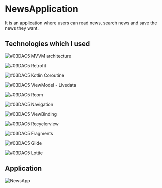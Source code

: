 # NewsApplication

It is an application where users can read news, search news and save the news they want.

## Technologies which I used

![#03DAC5](https://via.placeholder.com/15/03DAC5/000000?text=+) MVVM architecture

![#03DAC5](https://via.placeholder.com/15/03DAC5/000000?text=+) Retrofit

![#03DAC5](https://via.placeholder.com/15/03DAC5/000000?text=+) Kotlin Coroutine

![#03DAC5](https://via.placeholder.com/15/03DAC5/000000?text=+) ViewModel - Livedata

![#03DAC5](https://via.placeholder.com/15/03DAC5/000000?text=+) Room

![#03DAC5](https://via.placeholder.com/15/03DAC5/000000?text=+) Navigation

![#03DAC5](https://via.placeholder.com/15/03DAC5/000000?text=+) ViewBinding

![#03DAC5](https://via.placeholder.com/15/03DAC5/000000?text=+) Recyclerview

![#03DAC5](https://via.placeholder.com/15/03DAC5/000000?text=+) Fragments

![#03DAC5](https://via.placeholder.com/15/03DAC5/000000?text=+) Glide

![#03DAC5](https://via.placeholder.com/15/03DAC5/000000?text=+) Lottie

## Application

![NewsApp](https://user-images.githubusercontent.com/71497349/131115924-50d244b8-0fa5-4209-80c1-68f97d19e937.gif)
